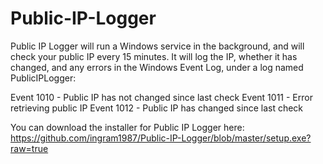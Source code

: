 # Public-IP-Logger
Public IP Logger will run a Windows service in the background, and will check your public IP every 15 minutes. It will log the IP, whether it has changed, and any errors in the Windows Event Log, under a log named PublicIPLogger:

Event 1010 - Public IP has not changed since last check
Event 1011 - Error retrieving public IP
Event 1012 - Public IP has changed since last check

You can download the installer for Public IP Logger here:
https://github.com/ingram1987/Public-IP-Logger/blob/master/setup.exe?raw=true
